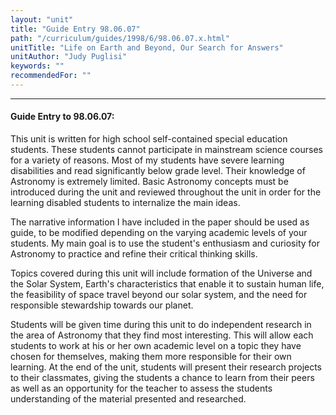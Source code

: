 ```yaml
---
layout: "unit"
title: "Guide Entry 98.06.07"
path: "/curriculum/guides/1998/6/98.06.07.x.html"
unitTitle: "Life on Earth and Beyond, Our Search for Answers"
unitAuthor: "Judy Puglisi"
keywords: ""
recommendedFor: ""
---
```

<body>
<hr/>
 <h4>
  Guide Entry to 98.06.07:
 </h4>
 This unit is written for high school self-contained special education students.  These students cannot participate in mainstream science courses for a variety of reasons.  Most of my students have severe learning disabilities and read significantly below grade level.  Their knowledge of Astronomy is extremely limited.  Basic Astronomy concepts must be introduced during the unit and reviewed throughout the unit in order for the learning disabled students to internalize the main ideas.
 <p>
  The narrative information I have included in the paper should be used as guide, to be modified depending on the varying academic levels of your students.  My main goal is to use the student's enthusiasm and curiosity for Astronomy to practice and refine their critical thinking skills.
 </p>
 <p>
  Topics covered during this unit will include formation of the Universe and the Solar System, Earth's characteristics that enable it to sustain human life, the feasibility of space travel beyond our solar system, and the need for responsible stewardship towards our planet.
 </p>
 <p>
  Students will be given time during this unit to do independent research in the area of Astronomy that they find most interesting.  This will allow each students to work at his or her own academic level on a topic they have chosen for themselves, making them more responsible for their own learning.  At the end of the unit, students will present their research projects to their classmates, giving the students a chance to learn from their peers as well as an opportunity for the teacher to assess the students understanding of the material presented and researched.
 </p>

</body>
